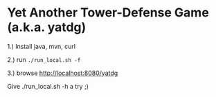Yet Another Tower-Defense Game (a.k.a. yatdg)
=============================================

1.) Install java, mvn, curl

2.) run `./run_local.sh -f`

3.) browse [http://localhost:8080/yatdg]()

Give ./run_local.sh -h a try ;)

